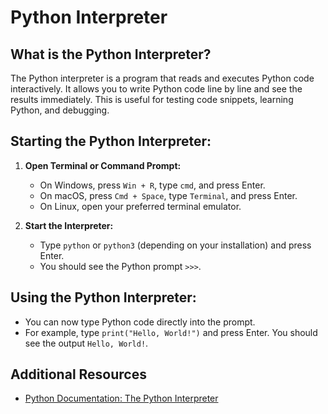 # Python Interpreter

## What is the Python Interpreter?
The Python interpreter is a program that reads and executes Python code interactively. It allows you to write Python code line by line and see the results immediately. This is useful for testing code snippets, learning Python, and debugging.

## Starting the Python Interpreter:
1. **Open Terminal or Command Prompt:**
   - On Windows, press `Win + R`, type `cmd`, and press Enter.
   - On macOS, press `Cmd + Space`, type `Terminal`, and press Enter.
   - On Linux, open your preferred terminal emulator.

2. **Start the Interpreter:**
   - Type `python` or `python3` (depending on your installation) and press Enter.
   - You should see the Python prompt `>>>`.

## Using the Python Interpreter:
- You can now type Python code directly into the prompt.
- For example, type `print("Hello, World!")` and press Enter. You should see the output `Hello, World!`.


## Additional Resources
- [Python Documentation: The Python Interpreter](https://docs.python.org/3/tutorial/interpreter.html)

